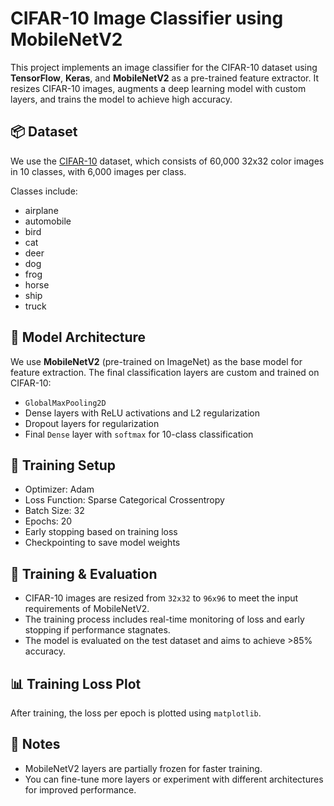 # CIFAR-10 Image Classifier using MobileNetV2

This project implements an image classifier for the CIFAR-10 dataset using **TensorFlow**, **Keras**, and **MobileNetV2** as a pre-trained feature extractor. It resizes CIFAR-10 images, augments a deep learning model with custom layers, and trains the model to achieve high accuracy.

## 📦 Dataset

We use the [CIFAR-10](https://www.cs.toronto.edu/~kriz/cifar.html) dataset, which consists of 60,000 32x32 color images in 10 classes, with 6,000 images per class.

Classes include:
- airplane
- automobile
- bird
- cat
- deer
- dog
- frog
- horse
- ship
- truck

## 🚀 Model Architecture

We use **MobileNetV2** (pre-trained on ImageNet) as the base model for feature extraction. The final classification layers are custom and trained on CIFAR-10:

- `GlobalMaxPooling2D`
- Dense layers with ReLU activations and L2 regularization
- Dropout layers for regularization
- Final `Dense` layer with `softmax` for 10-class classification

## 🧪 Training Setup

- Optimizer: Adam
- Loss Function: Sparse Categorical Crossentropy
- Batch Size: 32
- Epochs: 20
- Early stopping based on training loss
- Checkpointing to save model weights

## 🧠 Training & Evaluation

- CIFAR-10 images are resized from `32x32` to `96x96` to meet the input requirements of MobileNetV2.
- The training process includes real-time monitoring of loss and early stopping if performance stagnates.
- The model is evaluated on the test dataset and aims to achieve >85% accuracy.

## 📊 Training Loss Plot

After training, the loss per epoch is plotted using `matplotlib`.

## 🔧 Notes

- MobileNetV2 layers are partially frozen for faster training.
- You can fine-tune more layers or experiment with different architectures for improved performance.
